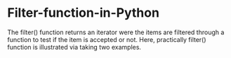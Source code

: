 # Filter-function-in-Python
The filter() function returns an iterator were the items are filtered through a function to test if the item is accepted or not. Here, practically filter() function is illustrated via taking two examples.
